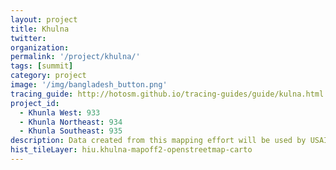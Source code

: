 ```yaml
---
layout: project
title: Khulna
twitter: 
organization: 
permalink: '/project/khulna/'
tags: [summit]
category: project
image: '/img/bangladesh_button.png'
tracing_guide: http://hotosm.github.io/tracing-guides/guide/kulna.html
project_id: 
  - Khunla West: 933
  - Khunla Northeast: 934
  - Khunla Southeast: 935
description: Data created from this mapping effort will be used by USAID and its partners who are working with rural farming villages in Bangladesh. It is intended to help communities in the Khulna District improve land management and increase agricultural production.
hist_tileLayer: hiu.khulna-mapoff2-openstreetmap-carto
---
```




